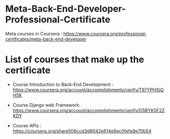 # Meta-Back-End-Developer-Professional-Certificate
Meta courses in Coursera : https://www.coursera.org/professional-certificates/meta-back-end-developer

# List of courses that make up the certificate 

   - Course Introduction to Back-End Development : https://www.coursera.org/account/accomplishments/verify/T97YPHSIQH5K

   - Course Django web Framework: https://www.coursera.org/account/accomplishments/verify/O5BYK5F2ZKDY

   - Course APIs : https://coursera.org/share506ccd3d8042e614e6ec0fefa9e70b54 